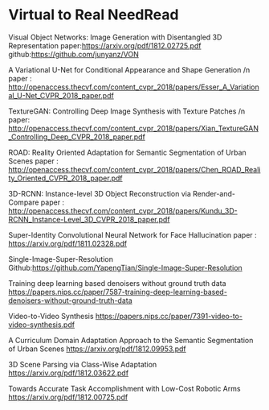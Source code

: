 # Virtual to Real NeedRead

Visual Object Networks: Image Generation with Disentangled 3D Representation
paper:https://arxiv.org/pdf/1812.02725.pdf
github:https://github.com/junyanz/VON


A Variational U-Net for Conditional Appearance and Shape Generation /n
paper : http://openaccess.thecvf.com/content_cvpr_2018/papers/Esser_A_Variational_U-Net_CVPR_2018_paper.pdf

TextureGAN: Controlling Deep Image Synthesis with Texture Patches /n
paper: http://openaccess.thecvf.com/content_cvpr_2018/papers/Xian_TextureGAN_Controlling_Deep_CVPR_2018_paper.pdf

ROAD: Reality Oriented Adaptation for Semantic Segmentation of Urban Scenes
paper : http://openaccess.thecvf.com/content_cvpr_2018/papers/Chen_ROAD_Reality_Oriented_CVPR_2018_paper.pdf

3D-RCNN: Instance-level 3D Object Reconstruction via Render-and-Compare
paper : http://openaccess.thecvf.com/content_cvpr_2018/papers/Kundu_3D-RCNN_Instance-Level_3D_CVPR_2018_paper.pdf



Super-Identity Convolutional Neural Network for Face Hallucination
paper : https://arxiv.org/pdf/1811.02328.pdf

Single-Image-Super-Resolution
Github:https://github.com/YapengTian/Single-Image-Super-Resolution

Training deep learning based denoisers without ground truth data
https://papers.nips.cc/paper/7587-training-deep-learning-based-denoisers-without-ground-truth-data

Video-to-Video Synthesis
https://papers.nips.cc/paper/7391-video-to-video-synthesis.pdf

A Curriculum Domain Adaptation Approach to the Semantic Segmentation of Urban Scenes
https://arxiv.org/pdf/1812.09953.pdf

3D Scene Parsing via Class-Wise Adaptation
https://arxiv.org/pdf/1812.03622.pdf

Towards Accurate Task Accomplishment with Low-Cost Robotic Arms
https://arxiv.org/pdf/1812.00725.pdf

